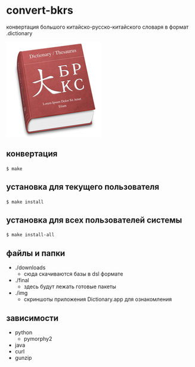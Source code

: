 convert-bkrs
=================

конвертация большого китайско-русско-китайского словаря в формат .dictionary

![大БКРС](both/OtherResources/Images/icon.png)

## конвертация

`$ make`

## установка для текущего пользователя

`$ make install`

## установка для всех пользователей системы

`$ make install-all`

## файлы и папки

* ./downloads
	- сюда скачиваются базы в dsl формате
* ./final
	- здесь будут лежать готовые пакеты
* ./img
	- скриншоты приложения Dictionary.app для ознакомления

## зависимости

* python
	- pymorphy2
* java
* curl
* gunzip
